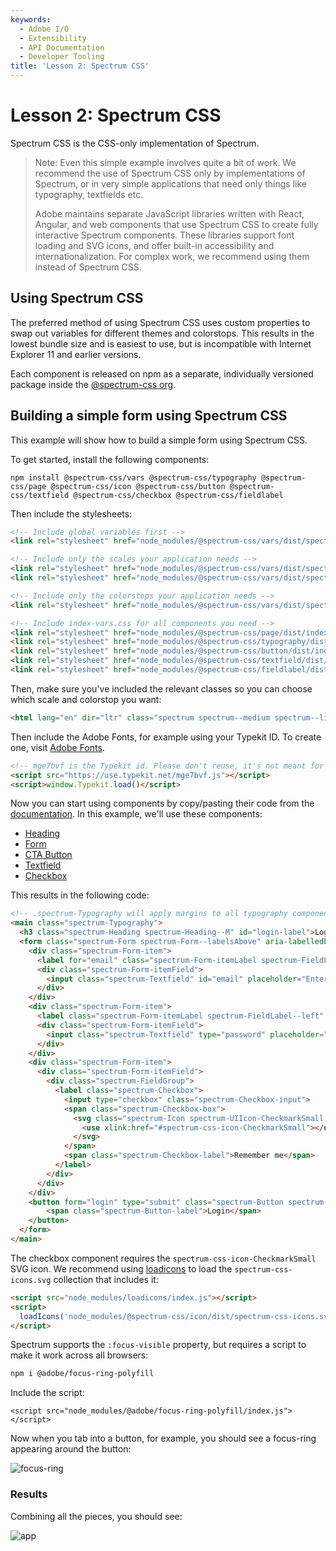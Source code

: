 ```yaml
---
keywords:
  - Adobe I/O
  - Extensibility
  - API Documentation
  - Developer Tooling
title: 'Lesson 2: Spectrum CSS'
---
```


# Lesson 2: Spectrum CSS

Spectrum CSS is the CSS-only implementation of Spectrum.

> Note: Even this simple example involves quite a bit of work. We recommend the use of Spectrum CSS only by implementations of Spectrum, or in very simple applications that need only things like typography, textfields etc.
> 
> Adobe maintains separate JavaScript libraries written with React, Angular, and web components that use Spectrum CSS to create fully interactive Spectrum components. 
> These libraries support font loading and SVG icons, and offer built-in accessibility and internationalization. For complex work, we recommend using them instead of Spectrum CSS.

## Using Spectrum CSS

The preferred method of using Spectrum CSS uses custom properties to swap out variables for different themes and colorstops. This results in the lowest bundle size and is easiest to use, but is incompatible with Internet Explorer 11 and earlier versions.

Each component is released on npm as a separate, individually versioned package inside the [@spectrum-css org](https://www.npmjs.com/org/spectrum-css).

## Building a simple form using Spectrum CSS

This example will show how to build a simple form using Spectrum CSS. 

To get started, install the following components:

`npm install @spectrum-css/vars @spectrum-css/typography @spectrum-css/page @spectrum-css/icon @spectrum-css/button @spectrum-css/textfield @spectrum-css/checkbox @spectrum-css/fieldlabel`

Then include the stylesheets:

```html
<!-- Include global variables first -->
<link rel="stylesheet" href="node_modules/@spectrum-css/vars/dist/spectrum-global.css">

<!-- Include only the scales your application needs -->
<link rel="stylesheet" href="node_modules/@spectrum-css/vars/dist/spectrum-medium.css">
<link rel="stylesheet" href="node_modules/@spectrum-css/vars/dist/spectrum-large.css">

<!-- Include only the colorstops your application needs -->
<link rel="stylesheet" href="node_modules/@spectrum-css/vars/dist/spectrum-light.css">

<!-- Include index-vars.css for all components you need -->
<link rel="stylesheet" href="node_modules/@spectrum-css/page/dist/index-vars.css">
<link rel="stylesheet" href="node_modules/@spectrum-css/typography/dist/index-vars.css">
<link rel="stylesheet" href="node_modules/@spectrum-css/button/dist/index-vars.css">
<link rel="stylesheet" href="node_modules/@spectrum-css/textfield/dist/index-vars.css">
<link rel="stylesheet" href="node_modules/@spectrum-css/fieldlabel/dist/index-vars.css">  
```

Then, make sure you've included the relevant classes so you can choose which scale and colorstop you want:

```html
<html lang="en" dir="ltr" class="spectrum spectrum--medium spectrum--light"> 
```

Then include the Adobe Fonts, for example using your Typekit ID. To create one, visit [Adobe Fonts](https://fonts.adobe.com/?ref=tk.com).

```html
<!-- mge7bvf is the Typekit id. Please don't reuse, it's not meant for production. -->
<script src="https://use.typekit.net/mge7bvf.js"></script>
<script>window.Typekit.load()</script>
```

Now you can start using components by copy/pasting their code from the [documentation](http://opensource.adobe.com/spectrum-css/).
In this example, we'll use these components: 

* [Heading](https://opensource.adobe.com/spectrum-css/components/typography-heading/)
* [Form](https://opensource.adobe.com/spectrum-css/components/form/)
* [CTA Button](https://opensource.adobe.com/spectrum-css/components/button-cta/)
* [Textfield](https://opensource.adobe.com/spectrum-css/components/textfield/)
* [Checkbox](https://opensource.adobe.com/spectrum-css/components/checkbox/)

This results in the following code: 

```html
<!-- .spectrum-Typography will apply margins to all typography components like headings. -->
<main class="spectrum-Typography">
  <h3 class="spectrum-Heading spectrum-Heading--M" id="login-label">Login</h3>
  <form class="spectrum-Form spectrum-Form--labelsAbove" aria-labelledby="login-label" id="login">
    <div class="spectrum-Form-item">
      <label for="email" class="spectrum-Form-itemLabel spectrum-FieldLabel--left">Email</label>
      <div class="spectrum-Form-itemField">
        <input class="spectrum-Textfield" id="email" placeholder="Enter your email" name="email"/>
      </div>
    </div>
    <div class="spectrum-Form-item">
      <label class="spectrum-Form-itemLabel spectrum-FieldLabel--left" for="password">Password</label>
      <div class="spectrum-Form-itemField">
        <input class="spectrum-Textfield" type="password" placeholder="Enter your password" id="password">
      </div>
    </div>
    <div class="spectrum-Form-item">
      <div class="spectrum-Form-itemField">
        <div class="spectrum-FieldGroup">
          <label class="spectrum-Checkbox">
            <input type="checkbox" class="spectrum-Checkbox-input">
            <span class="spectrum-Checkbox-box">
              <svg class="spectrum-Icon spectrum-UIIcon-CheckmarkSmall spectrum-Checkbox-checkmark" focusable="false" aria-hidden="true">
                <use xlink:href="#spectrum-css-icon-CheckmarkSmall"></use>
              </svg>
            </span>
            <span class="spectrum-Checkbox-label">Remember me</span>
          </label>
        </div>
      </div>
    </div>
    <button form="login" type="submit" class="spectrum-Button spectrum-Button--cta">
        <span class="spectrum-Button-label">Login</span>
    </button>
  </form>
</main>
```

The checkbox component requires the `spectrum-css-icon-CheckmarkSmall` SVG icon. We recommend using [loadicons](https://www.npmjs.com/package/loadicons) to load the `spectrum-css-icons.svg` collection that includes it:

```html
<script src="node_modules/loadicons/index.js"></script>
<script>
  loadIcons('node_modules/@spectrum-css/icon/dist/spectrum-css-icons.svg');
</script> 
```

Spectrum supports the `:focus-visible` property, but requires a script to make it work across all browsers:

```bash
npm i @adobe/focus-ring-polyfill 
```

Include the script:

```
<script src="node_modules/@adobe/focus-ring-polyfill/index.js"></script>
```

Now when you tab into a button, for example, you should see a focus-ring appearing around the button: 

![focus-ring](assets/focus-ring.png)  

### Results

Combining all the pieces, you should see: 

![app](assets/web-assets.png)  
